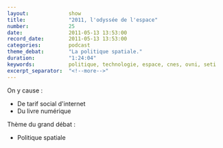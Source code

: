 ```yaml
---
layout:             show
title:              "2011, l'odyssée de l'espace"
number:             25
date:               2011-05-13 13:53:00
record_date:        2011-05-13 13:53:00
categories:         podcast
theme_debat:        "La politique spatiale."
duration:           "1:24:04"
keywords:           politique, technologie, espace, cnes, ovni, seti
excerpt_separator:  "<!--more-->"
---
```



On y cause :

- De tarif social d'internet
- Du livre numérique

Thème du grand débat :

- Politique spatiale
